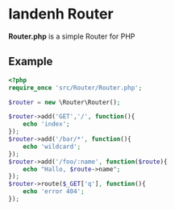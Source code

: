 # Iandenh Router

**Router.php** is a simple Router for PHP

## Example

```php
<?php
require_once 'src/Router/Router.php';

$router = new \Router\Router();

$router->add('GET','/', function(){
    echo 'index';
});
$router->add('/bar/*', function(){
    echo 'wildcard';
});
$router->add('/foo/:name', function($route){
    echo "Hallo, $route->name";
});
$router->route($_GET['q'], function(){
    echo 'error 404';
});
```
